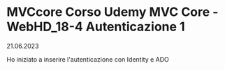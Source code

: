 # MVCcore Corso Udemy MVC Core - WebHD_18-4 Autenticazione 1
21.06.2023

Ho iniziato a inserire l'autenticazione con Identity e ADO
